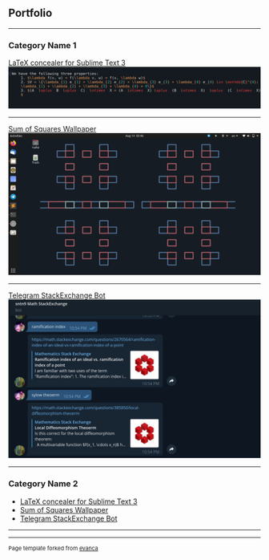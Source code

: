 ## Portfolio

---

### Category Name 1 

[LaTeX concealer for Sublime Text 3](/LaTeX_conceal)
<img src="images/conceal_tex.gif?raw=true"/>

---
[Sum of Squares Wallpaper](/pdf/sample_presentation.pdf)
<img src="images/wallpaper_art_1.png?raw=true"/>

---
[Telegram StackExchange Bot](http://example.com/)
<img src="images/telegram_bot.png?raw=true"/>

---

### Category Name 2

- [LaTeX concealer for Sublime Text 3](http://example.com/)
- [Sum of Squares Wallpaper](http://example.com/)
- [Telegram StackExchange Bot](http://example.com/)


---




---
<p style="font-size:11px">Page template forked from <a href="https://github.com/evanca/quick-portfolio">evanca</a></p>
<!-- Remove above link if you don't want to attibute -->
